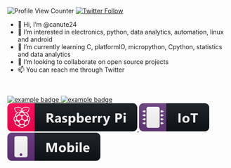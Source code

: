 ![Profile View Counter](https://komarev.com/ghpvc/?username=canute24)
<a href="https://twitter.com/canuteserrao/"> <img alt="Twitter Follow" src="https://img.shields.io/twitter/follow/canuteserrao?color=blue&label=Twitter&logo=twitter&style=flat-square"></a>
<br>
- 👋 Hi, I’m @canute24
- 👀 I’m interested in electronics, python, data analytics, automation, linux and android
- 🌱 I’m currently learning C, platformIO, micropython, Cpython, statistics and data analytics
- 💞️ I’m looking to collaborate on open source projects
- 📫 You can reach me through Twitter
<br>
<p align="left">
   <a href="#">
    <img src="https://github.com/canute24/ColoredBadges/blob/master/svg/dev/languages/python.svg" alt="example badge" style="vertical-align:top margin:6px 4px">
    <img src="https://github.com/canute24/ColoredBadges/raw/master/svg/dev/misc/datascience.svg" alt="example badge" style="vertical-align:top margin:6px 4px">
    <img src="https://github.com/MikeCodesDotNET/ColoredBadges/raw/master/svg/devices/raspberrypi.svg" alt="example badge" style="vertical-align:top margin:6px 4px">
    <img src="https://github.com/MikeCodesDotNET/ColoredBadges/raw/master/svg/dev/misc/iot.svg" alt="example badge" style="vertical-align:top margin:6px 4px">
    <img src="https://github.com/MikeCodesDotNET/ColoredBadges/raw/master/svg/dev/misc/mobile.svg" alt="example badge" style="vertical-align:top margin:6px 4px">
  </a>
</p>

<!---
canute24/canute24 is a ✨ special ✨ repository because its `README.md` (this file) appears on your GitHub profile.
You can click the Preview link to take a look at your changes.
--->
